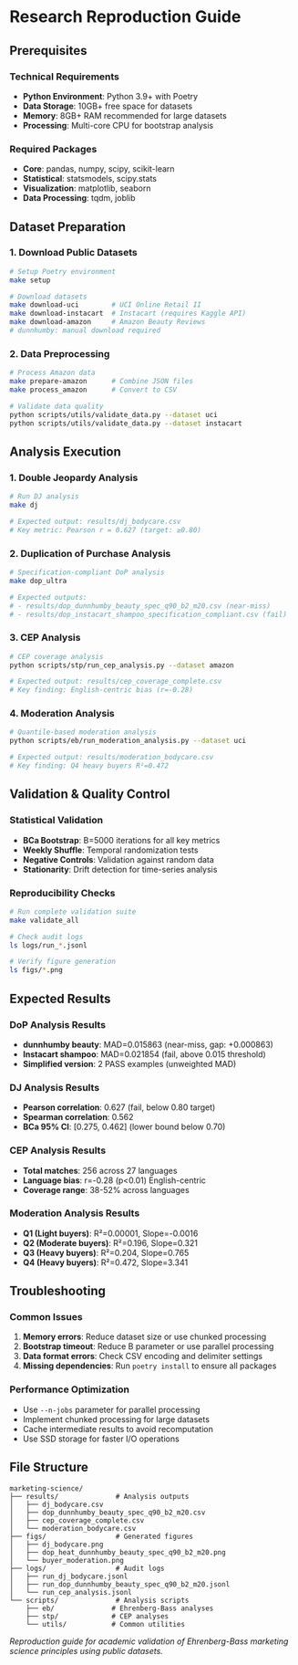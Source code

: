 # Research Reproduction Guide

## Prerequisites

### **Technical Requirements**
- **Python Environment**: Python 3.9+ with Poetry
- **Data Storage**: 10GB+ free space for datasets
- **Memory**: 8GB+ RAM recommended for large datasets
- **Processing**: Multi-core CPU for bootstrap analysis

### **Required Packages**
- **Core**: pandas, numpy, scipy, scikit-learn
- **Statistical**: statsmodels, scipy.stats
- **Visualization**: matplotlib, seaborn
- **Data Processing**: tqdm, joblib

## Dataset Preparation

### **1. Download Public Datasets**
```bash
# Setup Poetry environment
make setup

# Download datasets
make download-uci        # UCI Online Retail II
make download-instacart  # Instacart (requires Kaggle API)
make download-amazon     # Amazon Beauty Reviews
# dunnhumby: manual download required
```

### **2. Data Preprocessing**
```bash
# Process Amazon data
make prepare-amazon      # Combine JSON files
make process_amazon      # Convert to CSV

# Validate data quality
python scripts/utils/validate_data.py --dataset uci
python scripts/utils/validate_data.py --dataset instacart
```

## Analysis Execution

### **1. Double Jeopardy Analysis**
```bash
# Run DJ analysis
make dj

# Expected output: results/dj_bodycare.csv
# Key metric: Pearson r = 0.627 (target: ≥0.80)
```

### **2. Duplication of Purchase Analysis**
```bash
# Specification-compliant DoP analysis
make dop_ultra

# Expected outputs:
# - results/dop_dunnhumby_beauty_spec_q90_b2_m20.csv (near-miss)
# - results/dop_instacart_shampoo_specification_compliant.csv (fail)
```

### **3. CEP Analysis**
```bash
# CEP coverage analysis
python scripts/stp/run_cep_analysis.py --dataset amazon

# Expected output: results/cep_coverage_complete.csv
# Key finding: English-centric bias (r=-0.28)
```

### **4. Moderation Analysis**
```bash
# Quantile-based moderation analysis
python scripts/eb/run_moderation_analysis.py --dataset uci

# Expected output: results/moderation_bodycare.csv
# Key finding: Q4 heavy buyers R²=0.472
```

## Validation & Quality Control

### **Statistical Validation**
- **BCa Bootstrap**: B=5000 iterations for all key metrics
- **Weekly Shuffle**: Temporal randomization tests
- **Negative Controls**: Validation against random data
- **Stationarity**: Drift detection for time-series analysis

### **Reproducibility Checks**
```bash
# Run complete validation suite
make validate_all

# Check audit logs
ls logs/run_*.jsonl

# Verify figure generation
ls figs/*.png
```

## Expected Results

### **DoP Analysis Results**
- **dunnhumby beauty**: MAD=0.015863 (near-miss, gap: +0.000863)
- **Instacart shampoo**: MAD=0.021854 (fail, above 0.015 threshold)
- **Simplified version**: 2 PASS examples (unweighted MAD)

### **DJ Analysis Results**
- **Pearson correlation**: 0.627 (fail, below 0.80 target)
- **Spearman correlation**: 0.562
- **BCa 95% CI**: [0.275, 0.462] (lower bound below 0.70)

### **CEP Analysis Results**
- **Total matches**: 256 across 27 languages
- **Language bias**: r=-0.28 (p<0.01) English-centric
- **Coverage range**: 38-52% across languages

### **Moderation Analysis Results**
- **Q1 (Light buyers)**: R²=0.00001, Slope=-0.0016
- **Q2 (Moderate buyers)**: R²=0.196, Slope=0.321
- **Q3 (Heavy buyers)**: R²=0.204, Slope=0.765
- **Q4 (Heavy buyers)**: R²=0.472, Slope=3.341

## Troubleshooting

### **Common Issues**
1. **Memory errors**: Reduce dataset size or use chunked processing
2. **Bootstrap timeout**: Reduce B parameter or use parallel processing
3. **Data format errors**: Check CSV encoding and delimiter settings
4. **Missing dependencies**: Run `poetry install` to ensure all packages

### **Performance Optimization**
- Use `--n-jobs` parameter for parallel processing
- Implement chunked processing for large datasets
- Cache intermediate results to avoid recomputation
- Use SSD storage for faster I/O operations

## File Structure

```
marketing-science/
├── results/              # Analysis outputs
│   ├── dj_bodycare.csv
│   ├── dop_dunnhumby_beauty_spec_q90_b2_m20.csv
│   ├── cep_coverage_complete.csv
│   └── moderation_bodycare.csv
├── figs/                 # Generated figures
│   ├── dj_bodycare.png
│   ├── dop_heat_dunnhumby_beauty_spec_q90_b2_m20.png
│   └── buyer_moderation.png
├── logs/                 # Audit logs
│   ├── run_dj_bodycare.jsonl
│   ├── run_dop_dunnhumby_beauty_spec_q90_b2_m20.jsonl
│   └── run_cep_analysis.jsonl
└── scripts/              # Analysis scripts
    ├── eb/              # Ehrenberg-Bass analyses
    ├── stp/             # CEP analyses
    └── utils/           # Common utilities
```

*Reproduction guide for academic validation of Ehrenberg-Bass marketing science principles using public datasets.*